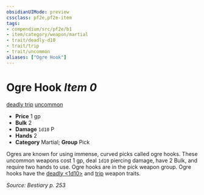```yaml
---
obsidianUIMode: preview
cssclass: pf2e,pf2e-item
tags:
- compendium/src/pf2e/b1
- item/category/weapon/martial
- trait/deadly-d10
- trait/trip
- trait/uncommon
aliases: ["Ogre Hook"]
---
```

# Ogre Hook *Item 0*  
[deadly <d10>](rules/traits/deadly.md)  [trip](rules/traits/trip.md)  [uncommon](rules/traits/uncommon.md)  

- **Price** 1 gp
- **Bulk** 2
- **Damage** `1d10` P
- **Hands** 2
- **Category** Martial; **Group** Pick 

Ogres are known for using immense, curved picks called ogre hooks. These uncommon weapons cost 1 gp, deal `1d10` piercing damage, have 2 Bulk, and require two hands to use. Ogre hooks are in the pick weapon group. Ogre hooks have the [deadly <1d10>](rules/traits/deadly.md) and [trip](rules/traits/trip.md) weapon traits.

*Source: Bestiary p. 253*